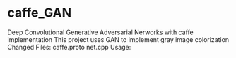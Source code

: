 # caffe_GAN
Deep Convolutional Generative Adversarial Nerworks with caffe implementation
This project uses GAN to implement gray image colorization
Changed Files:
    caffe.proto
    net.cpp
Usage:

